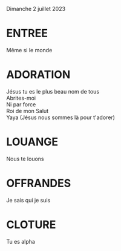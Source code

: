 Dimanche 2 juillet 2023  
  
# ENTREE  
Même si le monde  
  
# ADORATION  
Jésus tu es le plus beau nom de tous  
Abrites-moi  
Ni par force   
Roi de mon Salut  
Yaya (Jésus nous sommes là pour t'adorer)  
  
# LOUANGE  
Nous te louons  
  
# OFFRANDES  
Je sais qui je suis  
  
# CLOTURE  
Tu es alpha  
